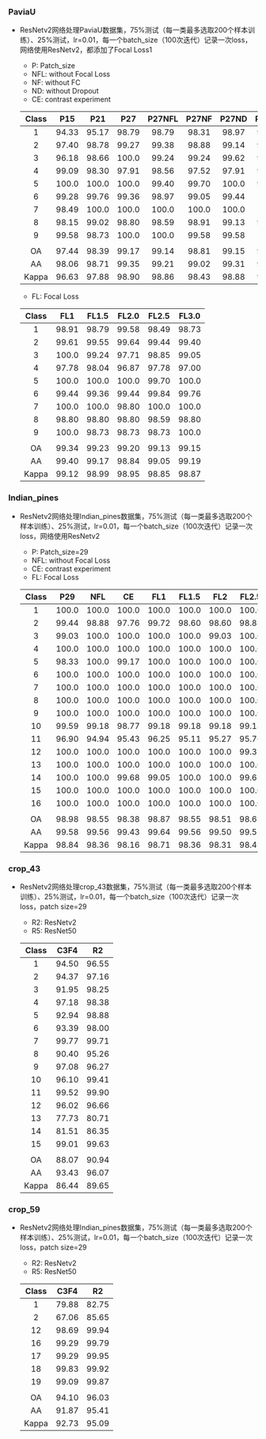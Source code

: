 ### PaviaU

- ResNetv2网络处理PaviaU数据集，75%测试（每一类最多选取200个样本训练）、25%测试，lr=0.01，每一个batch_size（100次迭代）记录一次loss，网络使用ResNetv2，都添加了Focal Loss1

  - P: Patch_size
  - NFL: without Focal Loss
  - NF: without FC
  - ND: without Dropout
  - CE: contrast experiment

  | Class |  P15  |  P21  |  P27  | P27NFL | P27NF | P27ND | P23CE |
  | :---: | :---: | :---: | :---: | :----: | :---: | :---: | :---: |
  |   1   | 94.33 | 95.17 | 98.79 | 98.79  | 98.31 | 98.97 | 99.34 |
  |   2   | 97.40 | 98.78 | 99.27 | 99.38  | 98.88 | 99.14 | 99.57 |
  |   3   | 96.18 | 98.66 | 100.0 | 99.24  | 99.24 | 99.62 | 99.81 |
  |   4   | 99.09 | 98.30 | 97.91 | 98.56  | 97.52 | 97.91 | 99.09 |
  |   5   | 100.0 | 100.0 | 100.0 | 99.40  | 99.70 | 100.0 | 99.70 |
  |   6   | 99.28 | 99.76 | 99.36 | 98.97  | 99.05 | 99.44 | 100.0 |
  |   7   | 98.49 | 100.0 | 100.0 | 100.0  | 100.0 | 100.0 | 100.0 |
  |   8   | 98.15 | 99.02 | 98.80 | 98.59  | 98.91 | 99.13 | 99.89 |
  |   9   | 99.58 | 98.73 | 100.0 | 100.0  | 99.58 | 99.58 | 100.0 |
  |       |       |       |       |        |       |       |       |
  |  OA   | 97.44 | 98.39 | 99.17 | 99.14  | 98.81 | 99.15 | 99.63 |
  |  AA   | 98.06 | 98.71 | 99.35 | 99.21  | 99.02 | 99.31 | 99.71 |
  | Kappa | 96.63 | 97.88 | 98.90 | 98.86  | 98.43 | 98.88 | 99.49 |

  - FL: Focal Loss

  | Class |  FL1  | FL1.5 | FL2.0 | FL2.5 | FL3.0 |
  | :---: | :---: | :---: | :---: | :---: | :---: |
  |   1   | 98.91 | 98.79 | 99.58 | 98.49 | 98.73 |
  |   2   | 99.61 | 99.55 | 99.64 | 99.44 | 99.40 |
  |   3   | 100.0 | 99.24 | 97.71 | 98.85 | 99.05 |
  |   4   | 97.78 | 98.04 | 96.87 | 97.78 | 97.00 |
  |   5   | 100.0 | 100.0 | 100.0 | 99.70 | 100.0 |
  |   6   | 99.44 | 99.36 | 99.44 | 99.84 | 99.76 |
  |   7   | 100.0 | 100.0 | 98.80 | 100.0 | 100.0 |
  |   8   | 98.80 | 98.80 | 98.80 | 98.59 | 98.80 |
  |   9   | 100.0 | 98.73 | 98.73 | 98.73 | 100.0 |
  |       |       |       |       |       |       |
  |  OA   | 99.34 | 99.23 | 99.20 | 99.13 | 99.15 |
  |  AA   | 99.40 | 99.17 | 98.84 | 99.05 | 99.19 |
  | Kappa | 99.12 | 98.99 | 98.95 | 98.85 | 98.87 |




### Indian_pines

- ResNetv2网络处理Indian_pines数据集，75%测试（每一类最多选取200个样本训练）、25%测试，lr=0.01，每一个batch_size（100次迭代）记录一次loss，网络使用ResNetv2

  - P: Patch_size=29
  - NFL: without Focal Loss
  - CE: contrast experiment
  - FL: Focal Loss

  | Class |  P29  |  NFL  |  CE   |  FL1  | FL1.5 |  FL2  | FL2.5 |  FL3  |
  | :---: | :---: | :---: | :---: | :---: | :---: | :---: | :---: | :---: |
  |   1   | 100.0 | 100.0 | 100.0 | 100.0 | 100.0 | 100.0 | 100.0 | 100.0 |
  |   2   | 99.44 | 98.88 | 97.76 | 99.72 | 98.60 | 98.60 | 98.88 | 99.16 |
  |   3   | 99.03 | 100.0 | 100.0 | 100.0 | 100.0 | 99.03 | 100.0 | 99.03 |
  |   4   | 100.0 | 100.0 | 100.0 | 100.0 | 100.0 | 100.0 | 100.0 | 100.0 |
  |   5   | 98.33 | 100.0 | 99.17 | 100.0 | 100.0 | 100.0 | 100.0 | 100.0 |
  |   6   | 100.0 | 100.0 | 100.0 | 100.0 | 100.0 | 100.0 | 100.0 | 100.0 |
  |   7   | 100.0 | 100.0 | 100.0 | 100.0 | 100.0 | 100.0 | 100.0 | 100.0 |
  |   8   | 100.0 | 100.0 | 100.0 | 100.0 | 100.0 | 100.0 | 100.0 | 100.0 |
  |   9   | 100.0 | 100.0 | 100.0 | 100.0 | 100.0 | 100.0 | 100.0 | 100.0 |
  |  10   | 99.59 | 99.18 | 98.77 | 99.18 | 99.18 | 99.18 | 99.18 | 98.77 |
  |  11   | 96.90 | 94.94 | 95.43 | 96.25 | 95.11 | 95.27 | 95.76 | 95.92 |
  |  12   | 100.0 | 100.0 | 100.0 | 100.0 | 100.0 | 100.0 | 99.32 | 100.0 |
  |  13   | 100.0 | 100.0 | 100.0 | 100.0 | 100.0 | 100.0 | 100.0 | 100.0 |
  |  14   | 100.0 | 100.0 | 99.68 | 99.05 | 100.0 | 100.0 | 99.68 | 99.68 |
  |  15   | 100.0 | 100.0 | 100.0 | 100.0 | 100.0 | 100.0 | 100.0 | 100.0 |
  |  16   | 100.0 | 100.0 | 100.0 | 100.0 | 100.0 | 100.0 | 100.0 | 100.0 |
  |       |       |       |       |       |       |       |       |       |
  |  OA   | 98.98 | 98.55 | 98.38 | 98.87 | 98.55 | 98.51 | 98.67 | 98.67 |
  |  AA   | 99.58 | 99.56 | 99.43 | 99.64 | 99.56 | 99.50 | 99.55 | 99.54 |
  | Kappa | 98.84 | 98.36 | 98.16 | 98.71 | 98.36 | 98.31 | 98.49 | 98.49 |

### crop_43

- ResNetv2网络处理crop_43数据集，75%测试（每一类最多选取200个样本训练）、25%测试，lr=0.01，每一个batch_size（100次迭代）记录一次loss，patch size=29

  - R2: ResNetv2
  - R5: ResNet50

  | Class | C3F4  |  R2   |
  | :---: | :---: | :---: |
  |   1   | 94.50 | 96.55 |
  |   2   | 94.37 | 97.16 |
  |   3   | 91.95 | 98.25 |
  |   4   | 97.18 | 98.38 |
  |   5   | 92.94 | 98.88 |
  |   6   | 93.39 | 98.00 |
  |   7   | 99.77 | 99.71 |
  |   8   | 90.40 | 95.26 |
  |   9   | 97.08 | 96.27 |
  |  10   | 96.10 | 99.41 |
  |  11   | 99.52 | 99.90 |
  |  12   | 96.02 | 96.66 |
  |  13   | 77.73 | 80.71 |
  |  14   | 81.51 | 86.35 |
  |  15   | 99.01 | 99.63 |
  |       |       |       |
  |  OA   | 88.07 | 90.94 |
  |  AA   | 93.43 | 96.07 |
  | Kappa | 86.44 | 89.65 |

### crop_59

- ResNetv2网络处理Indian_pines数据集，75%测试（每一类最多选取200个样本训练）、25%测试，lr=0.01，每一个batch_size（100次迭代）记录一次loss，patch size=29

  - R2: ResNetv2
  - R5: ResNet50

  | Class | C3F4  |  R2   |
  | :---: | :---: | :---: |
  |   1   | 79.88 | 82.75 |
  |   2   | 67.06 | 85.65 |
  |  12   | 98.69 | 99.94 |
  |  16   | 99.29 | 99.79 |
  |  17   | 99.29 | 99.95 |
  |  18   | 99.83 | 99.92 |
  |  19   | 99.09 | 99.87 |
  |       |       |       |
  |  OA   | 94.10 | 96.03 |
  |  AA   | 91.87 | 95.41 |
  | Kappa | 92.73 | 95.09 |
